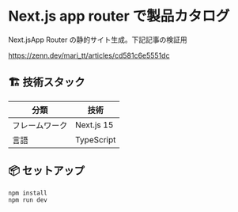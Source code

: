 # Next.js app router で製品カタログ

Next.jsApp Router の静的サイト生成。下記記事の検証用

https://zenn.dev/mari_tt/articles/cd581c6e5551dc

## 🏗 技術スタック

| 分類           | 技術       |
| -------------- | ---------- |
| フレームワーク | Next.js 15 |
| 言語           | TypeScript |

## 📦 セットアップ

```
npm install
npm run dev
```
